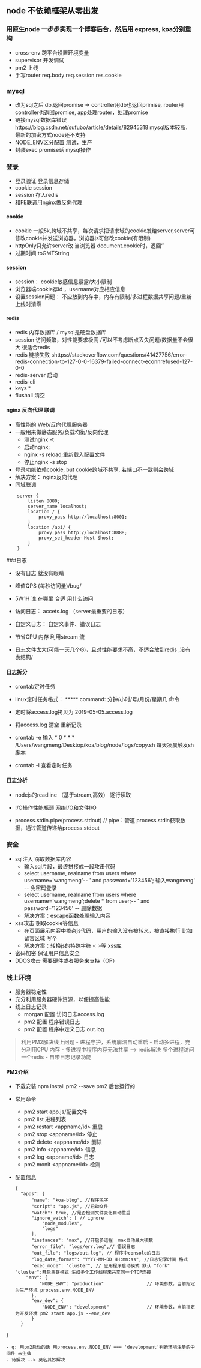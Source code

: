 ## node 不依赖框架从零出发

### 用原生node 一步步实现一个博客后台，然后用 express, koa分别重构

- cross-env 跨平台设置环境变量
- supervisor 开发调试
- pm2 上线
- 手写router req.body req.session res.cookie

### mysql 

- 改为sql之后 db,返回promise => controller用db也返回primise, router用controller也返回promise, app处理router，处理promise
- 链接mysql数据库错误  https://blog.csdn.net/sufubo/article/details/82945318 mysql版本较高，最新的加密方式node还不支持
- NODE_ENV区分配置 测试，生产
- 封装exec promise话 mysql操作

### 登录

- 登录验证 登录信息存储
- cookie session 
- session 存入redis
- 和FE联调用nginx做反向代理

#### cookie

- cookie 一般5k,跨域不共享，每次请求把请求域的cookie发给server,server可修改cookie并发送浏览器，浏览器js可修改cookie(有限制)
- httpOnly只允许server改 当浏览器 document.cookie时，返回‘’
- 过期时间 toGMTString

#### session

- session： cookie敏感信息暴露/大小限制
- 浏览器端cookie存id ，username对应相应信息
- 设置session问题： 不应放到内存中，内存有限制/多进程数据共享问题/重新上线时清零

#### redis

- redis 内存数据库 / mysql是硬盘数据库
- session 访问频繁，对性能要求极高 /可以不考虑断点丢失问题/数据量不会很大 很适合redis
- redis 链接失败 shttps://stackoverflow.com/questions/41427756/error-redis-connection-to-127-0-0-16379-failed-connect-econnrefused-127-0-0
- redis-server 启动
- redis-cli 
- keys *
- flushall 清空

#### nginx 反向代理 联调

- 高性能的 Web/反向代理服务器
- 一般用来做静态服务/负载均衡/反向代理
    - 测试nginx  -t  
    - 启动nginx; 
    - nginx -s reload;重新载入配置文件
    - 停止nginx -s stop
- 登录功能依赖cookie, but cookie跨域不共享, 若端口不一致则会跨域  
- 解决方案： nginx反向代理
- 同域联调

```
    server {
        listen 8080;
        server_name localhost;
        location / {
            proxy_pass http://localhost:8001;
        }
        location /api/ {
            proxy_pass http://localhost:8888;
            proxy_set_header Host $host;
        }
    }
```

###日志

- 没有日志 就没有眼睛
- 峰值QPS (每秒访问量)/bug/
- 5W1H 谁 在哪里 合适 用什么访问

- 访问日志： accets.log （server最重要的日志）
- 自定义日志： 自定义事件、错误日志

- 节省CPU 内存 利用stream 流
- 日志文件太大(可能一天几个G)，且对性能要求不高，不适合放到redis ,没有表结构/

#### 日志拆分
- crontab定时任务
- linux定时任务格式：  ***** command:  分钟/小时/号/月份/星期几  命令
- 定时将access.log拷贝为 2019-05-05.access.log
- 将access.log 清空 重新记录
  
- crontab -e    输入 * 0 * * * /Users/wangmeng/Desktop/koa/blog/node/logs/copy.sh 每天凌晨触发sh脚本
- crontab -l 查看定时任务

#### 日志分析
- nodejs的readline （基于stream,高效） 逐行读取

- I/O操作性能瓶颈 网络I/O和文件I/O
- process.stdin.pipe(process.stdout) // pipe：管道  process.stdin获取数据，通过管道传递给process.stdout

### 安全

- sql注入 窃取数据库内容
    - 输入sql片段，最终拼接成一段攻击代码
    - select username, realname from users where username='wangmeng'-- ' and password='123456'; 输入wangmeng'   --  免密码登录
    - select username, realname from users where username='wangmeng';delete * from user;-- ' and password='123456'  -- 删除数据
    - 解决方案：escape函数处理输入内容 
- xss攻击 窃取cookie等信息
    - 在页面展示内容中掺杂js代码，用户的输入没有被转义，被直接执行 比如留言区域 写个<script>alert(’wm最帅‘)</script>
    - 解决方案：转换js的特殊字符 < >等   xss库
- 密码加密 保证用户信息安全
- DDOS攻击 需要硬件或者服务来支持（OP）


### 线上环境

- 服务器稳定性
- 充分利用服务器硬件资源，以便提高性能
- 线上日志记录
    - morgan 配置 访问日志access.log
    - pm2 配置 程序错误日志
    - pm2 配置 程序中定义日志 out.log

> 利用PM2解决线上问题
    - 进程守护，系统崩溃自动重启
    - 启动多进程，充分利用CPU 内存
        - 多进程中程序内存无法共享 --> redis解决 多个进程访问一个redis
    - 自带日志记录功能

#### PM2介绍
- 下载安装 npm install pm2 --save
    pm2 后台运行的 
- 常用命令
    - pm2 start app.js/配置文件  
    - pm2 list 进程列表
    - pm2 restart <appname/id> 重启
    - pm2 stop <appname/id> 停止
    - pm2 delete <appname/id> 删除
    - pm2 info <appname/id> 信息
    - pm2 log <appname/id> 日志
    - pm2 monit <appname/id> 检测

  
- 配置信息
  
  ```
  {
    "apps": {
        "name": "koa-blog", //程序名字
        "script": "app.js", //启动文件
        "watch": true, //是否检测文件变化自动重启
        "ignore_watch": [ // ignore
            "node_modules",
            "logs"
        ],
        "instances": "max", //开启多进程  max自动最大核数
        "error_file": "logs/err.log",// 错误日志
        "out_file": "logs/out.log", // 程序中console的日志
        "log_date_format": "YYYY-MM-DD HH:mm:ss", //日志记录时间 格式
        "exec_mode": "cluster", // 应用程序启动模式 默认 "fork"  "cluster":开启集群模式 生成多个工作线程来共享同一个TCP连接
      "env": {
           "NODE_ENV": "production"                // 环境参数，当前指定为生产环境 process.env.NODE_ENV
        },
        "env_dev": {
            "NODE_ENV": "development"              // 环境参数，当前指定为开发环境 pm2 start app.js --env_dev
        }
    }
}
  ```
- q: 用pm2启动的话 用process.env.NODE_ENV === 'development'判断环境注册的中间件 未生效
- 待解决 --> 莫名其妙解决






